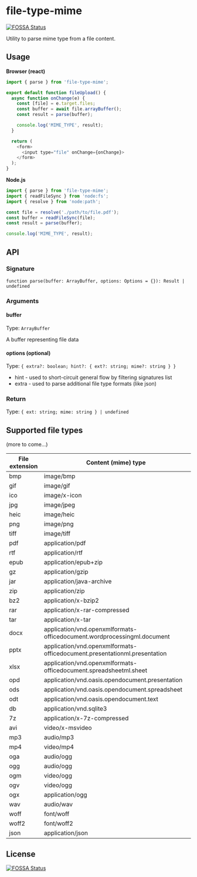 # file-type-mime
[![FOSSA Status](https://app.fossa.com/api/projects/git%2Bgithub.com%2Fredmundas%2Ffile-type-mime.svg?type=shield)](https://app.fossa.com/projects/git%2Bgithub.com%2Fredmundas%2Ffile-type-mime?ref=badge_shield)

Utility to parse mime type from a file content.

## Usage

**Browser (react)**

```javascript
import { parse } from 'file-type-mime';

export default function fileUpload() {
  async function onChange(e) {
    const [file] = e.target.files;
    const buffer = await file.arrayBuffer();
    const result = parse(buffer);

    console.log('MIME_TYPE', result);
  }

  return (
    <form>
      <input type="file" onChange={onChange}>
    </form>
  );
}
```

**Node.js**

```javascript
import { parse } from 'file-type-mime';
import { readFileSync } from 'node:fs';
import { resolve } from 'node:path';

const file = resolve('./path/to/file.pdf');
const buffer = readFileSync(file);
const result = parse(buffer);

console.log('MIME_TYPE', result);
```

## API

### Signature

`function parse(buffer: ArrayBuffer, options: Options = {}): Result | undefined`

### Arguments

#### buffer

Type: `ArrayBuffer`

A buffer representing file data

#### options (optional)

Type: `{ extra?: boolean; hint?: { ext?: string; mime?: string } }`

- hint - used to short-circuit general flow by filtering signatures list
- extra - used to parse additional file type formats (like json)

### Return

Type: `{ ext: string; mime: string } | undefined`

## Supported file types

(more to come...)

| File extension | Content (mime) type                                                       |
| -------------- | ------------------------------------------------------------------------- |
| bmp            | image/bmp                                                                 |
| gif            | image/gif                                                                 |
| ico            | image/x-icon                                                              |
| jpg            | image/jpeg                                                                |
| heic           | image/heic                                                                |
| png            | image/png                                                                 |
| tiff           | image/tiff                                                                |
| pdf            | application/pdf                                                           |
| rtf            | application/rtf                                                           |
| epub           | application/epub+zip                                                      |
| gz             | application/gzip                                                          |
| jar            | application/java-archive                                                  |
| zip            | application/zip                                                           |
| bz2            | application/x-bzip2                                                       |
| rar            | application/x-rar-compressed                                              |
| tar            | application/x-tar                                                         |
| docx           | application/vnd.openxmlformats-officedocument.wordprocessingml.document   |
| pptx           | application/vnd.openxmlformats-officedocument.presentationml.presentation |
| xlsx           | application/vnd.openxmlformats-officedocument.spreadsheetml.sheet         |
| opd            | application/vnd.oasis.opendocument.presentation                           |
| ods            | application/vnd.oasis.opendocument.spreadsheet                            |
| odt            | application/vnd.oasis.opendocument.text                                   |
| db             | application/vnd.sqlite3                                                   |
| 7z             | application/x-7z-compressed                                               |
| avi            | video/x-msvideo                                                           |
| mp3            | audio/mp3                                                                 |
| mp4            | video/mp4                                                                 |
| oga            | audio/ogg                                                                 |
| ogg            | audio/ogg                                                                 |
| ogm            | video/ogg                                                                 |
| ogv            | video/ogg                                                                 |
| ogx            | application/ogg                                                           |
| wav            | audio/wav                                                                 |
| woff           | font/woff                                                                 |
| woff2          | font/woff2                                                                |
| json           | application/json                                                          |

## License
[![FOSSA Status](https://app.fossa.com/api/projects/git%2Bgithub.com%2Fredmundas%2Ffile-type-mime.svg?type=large)](https://app.fossa.com/projects/git%2Bgithub.com%2Fredmundas%2Ffile-type-mime?ref=badge_large)
